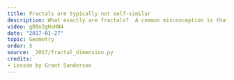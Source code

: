```yaml
---
title: Fractals are typically not self-similar
description: What exactly are fractals?  A common misconception is that they are shapes which look exactly like themselves when you zoom in.  In fact, the definition has something to do with the idea of "fractal dimension".
video: gB9n2gHsHN4
date: "2017-01-27"
topic: Geometry
order: 5
source: _2017/fractal_dimension.py
credits:
- Lesson by Grant Sanderson
---
```

